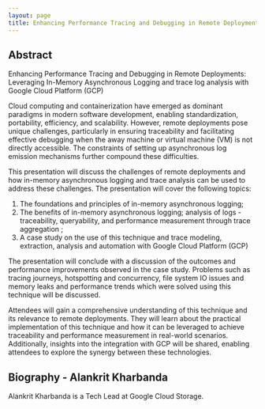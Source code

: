 ```yaml
---
layout: page
title: Enhancing Performance Tracing and Debugging in Remote Deployments
---
```


## Abstract

Enhancing Performance Tracing and Debugging in Remote Deployments: Leveraging
In-Memory Asynchronous Logging and trace log analysis with Google Cloud Platform
(GCP)

Cloud computing and containerization have emerged as dominant paradigms in
modern software development, enabling standardization, portability, efficiency,
and scalability. However, remote deployments pose unique challenges,
particularly in ensuring traceability and facilitating effective debugging when
the away machine or virtual machine (VM) is not directly accessible. The
constraints of setting up asynchronous log emission mechanisms further compound
these difficulties.

This presentation will discuss the challenges of remote deployments and how
in-memory asynchronous logging and trace analysis can be used to address these
challenges. The presentation will cover the following topics:

1. The foundations and principles of in-memory asynchronous logging;
2. The benefits of in-memory asynchronous logging; analysis of logs -
   traceability, queryability, and performance measurement through trace
   aggregation ;
3. A case study on the use of this technique and trace modeling, extraction,
   analysis and automation with Google Cloud Platform (GCP)

The presentation will conclude with a discussion of the outcomes and performance
improvements observed in the case study. Problems such as tracing journeys,
hotspotting and concurrency, file system IO issues and memory leaks and
performance trends which were solved using this technique will be discussed.

Attendees will gain a comprehensive understanding of this technique and its
relevance to remote deployments. They will learn about the practical
implementation of this technique and how it can be leveraged to achieve
traceability and performance measurement in real-world scenarios. Additionally,
insights into the integration with GCP will be shared, enabling attendees to
explore the synergy between these technologies.

## Biography - Alankrit Kharbanda

Alankrit Kharbanda is a Tech Lead at Google Cloud Storage.


